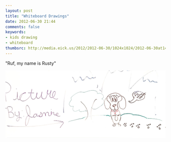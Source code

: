 ```yaml
---
layout: post
title: "Whiteboard Drawings"
date: 2012-06-30 21:44
comments: false
keywords:
- kids drawing
- whiteboard
thumbsrc: http://media.eick.us/2012/2012-06-30/1024x1024/2012-06-30at14.29.12.jpg
---
```


<!-- blockquote  -->
"Ruf, my name is Rusty"
<!-- endblockquote  -->

![](/assets/images/2012/2012-06-30/2012-06-30at14.29.12.jpg "Ruf My Name is Rusty" )

